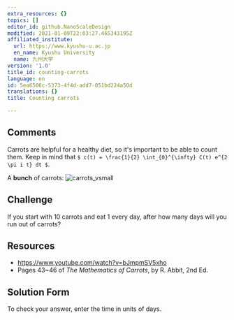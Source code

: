 ```yaml
---
extra_resources: {}
topics: []
editor_id: github.NanoScaleDesign
modified: 2021-01-09T22:03:27.465343195Z
affiliated_institute:
  url: https://www.kyushu-u.ac.jp
  en_name: Kyushu University
  name: 九州大学
version: '1.0'
title_id: counting-carrots
language: en
id: 5ea6506c-5373-4f4d-add7-051bd224a50d
translations: {}
title: Counting carrots

---
```


## Comments

Carrots are helpful for a healthy diet, so it's important to be able to count them. Keep in mind that `$ c(t) = \frac{1}{2} \int_{0}^{\infty} C(t) e^{2 \pi i t} dt $`.

A **bunch** of carrots: ![carrots_vsmall](/api/v0/teachers/github.NanoScaleDesign/resources/public/5aa8e7ea-b75d-4a14-bb9a-ce26bf6c4e3e.jpeg)

## Challenge

If you start with 10 carrots and eat 1 every day, after how many days will you run out of carrots?

## Resources
- https://www.youtube.com/watch?v=bJmpmSV5xho
- Pages 43~46 of *The Mathematics of Carrots*, by R. Abbit, 2nd Ed.


## Solution Form

To check your answer, enter the time in units of days.